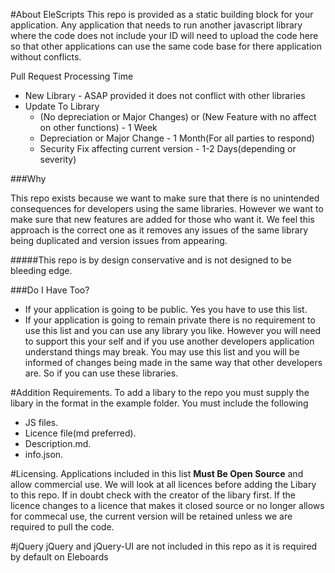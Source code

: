 #About EleScripts
This repo is provided as a static building block for your application. Any application that needs to run another javascript library where the code does not include your ID will need to upload the code here so that other applications can use the same code base for there application without conflicts.

Pull Request Processing Time

* New Library - ASAP provided it does not conflict with other libraries
* Update To Library
	* (No depreciation or Major Changes) or (New Feature with no affect on other functions) - 1 Week
	* Depreciation or Major Change - 1 Month(For all parties to respond)
	* Security Fix affecting current version - 1-2 Days(depending or severity)

###Why 

This repo exists because we want to make sure that there is no unintended consequences for developers using the same libraries. However we want to make sure that new features are added for those who want it. We feel this approach is the correct one as it removes any issues of the same library being duplicated and version issues from appearing.

#####This repo is by design conservative and is not designed to be bleeding edge.

###Do I Have Too?
* If your application is going to be public. Yes you have to use this list.
* If your application is going to remain private there is no requirement to use this list and you can use any library you like. However you will need to support this your self and if you use another developers application understand things may break. You may use this list and you will be informed of changes being made in the same way that other developers are. So if you can use these libraries.

#Addition Requirements.
To add a libary to the repo you must supply the libary in the format in the example folder.
You must include the following

* JS files.
* Licence file(md preferred).
* Description.md.
* info.json.

#Licensing.
Applications included in this list **Must Be Open Source** and allow commercial use.
We will look at all licences before adding the Libary to this repo. If in doubt check with the creator of the libary first. If the licence changes to a licence that makes it closed source or no longer allows for commecal use, the current version will be retained unless we are required to pull the code.

#jQuery
jQuery and jQuery-UI are not included in this repo as it is required by default on Eleboards
